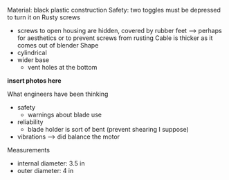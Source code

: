 Material: black plastic construction
Safety: two toggles must be depressed to turn it on
Rusty screws
- screws to open housing are hidden, covered by rubber feet --> perhaps for aesthetics or to prevent screws from rusting
Cable is thicker as it comes out of blender
Shape
- cylindrical
- wider base
	- vent holes at the bottom

**insert photos here**

What engineers have been thinking
- safety
	- warnings about blade use
- reliability
	- blade holder is sort of bent (prevent shearing I suppose)
- vibrations --> did balance the motor


Measurements
- internal diameter: 3.5 in
- outer diameter: 4 in